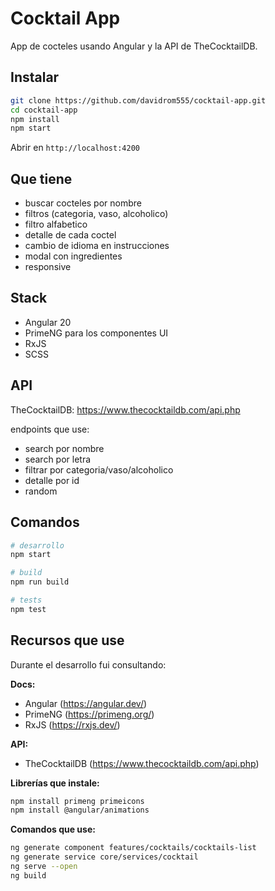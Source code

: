 # Cocktail App

App de cocteles usando Angular y la API de TheCocktailDB.

## Instalar

```bash
git clone https://github.com/davidrom555/cocktail-app.git
cd cocktail-app
npm install
npm start
```

Abrir en `http://localhost:4200`

## Que tiene

- buscar cocteles por nombre
- filtros (categoria, vaso, alcoholico)
- filtro alfabetico
- detalle de cada coctel
- cambio de idioma en instrucciones
- modal con ingredientes
- responsive

## Stack

- Angular 20
- PrimeNG para los componentes UI
- RxJS
- SCSS

## API

TheCocktailDB: https://www.thecocktaildb.com/api.php

endpoints que use:
- search por nombre
- search por letra
- filtrar por categoria/vaso/alcoholico
- detalle por id
- random

## Comandos

```bash
# desarrollo
npm start

# build
npm run build

# tests
npm test
```

## Recursos que use

Durante el desarrollo fui consultando:

**Docs:**
- Angular (https://angular.dev/)
- PrimeNG (https://primeng.org/)
- RxJS (https://rxjs.dev/)

**API:**
- TheCocktailDB (https://www.thecocktaildb.com/api.php)

**Librerías que instale:**
```bash
npm install primeng primeicons
npm install @angular/animations
```

**Comandos que use:**
```bash
ng generate component features/cocktails/cocktails-list
ng generate service core/services/cocktail
ng serve --open
ng build
```
